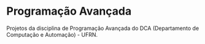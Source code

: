 # Programação Avançada
Projetos da disciplina de Programação Avançada do DCA (Departamento de Computação e Automação) - UFRN.
